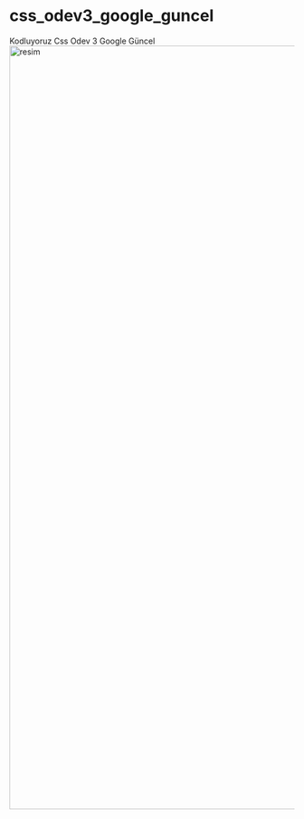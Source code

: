 # css_odev3_google_guncel
Kodluyoruz Css Odev 3 Google Güncel
<img width="1347" alt="resim" src="https://user-images.githubusercontent.com/110667034/183291869-3d8c320d-c118-4654-94fd-534345fa70fe.png">
